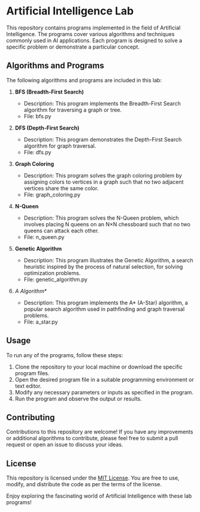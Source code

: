 # Artificial Intelligence Lab

This repository contains programs implemented in the field of Artificial Intelligence. The programs cover various algorithms and techniques commonly used in AI applications. Each program is designed to solve a specific problem or demonstrate a particular concept.

## Algorithms and Programs

The following algorithms and programs are included in this lab:

1. **BFS (Breadth-First Search)**
   - Description: This program implements the Breadth-First Search algorithm for traversing a graph or tree.
   - File: bfs.py

2. **DFS (Depth-First Search)**
   - Description: This program demonstrates the Depth-First Search algorithm for graph traversal.
   - File: dfs.py

3. **Graph Coloring**
   - Description: This program solves the graph coloring problem by assigning colors to vertices in a graph such that no two adjacent vertices share the same color.
   - File: graph_coloring.py

4. **N-Queen**
   - Description: This program solves the N-Queen problem, which involves placing N queens on an N×N chessboard such that no two queens can attack each other.
   - File: n_queen.py

5. **Genetic Algorithm**
   - Description: This program illustrates the Genetic Algorithm, a search heuristic inspired by the process of natural selection, for solving optimization problems.
   - File: genetic_algorithm.py

6. **A* Algorithm**
   - Description: This program implements the A* (A-Star) algorithm, a popular search algorithm used in pathfinding and graph traversal problems.
   - File: a_star.py

## Usage

To run any of the programs, follow these steps:

1. Clone the repository to your local machine or download the specific program files.
2. Open the desired program file in a suitable programming environment or text editor.
3. Modify any necessary parameters or inputs as specified in the program.
4. Run the program and observe the output or results.

## Contributing

Contributions to this repository are welcome! If you have any improvements or additional algorithms to contribute, please feel free to submit a pull request or open an issue to discuss your ideas.

## License

This repository is licensed under the [MIT License](LICENSE). You are free to use, modify, and distribute the code as per the terms of the license.

Enjoy exploring the fascinating world of Artificial Intelligence with these lab programs!
